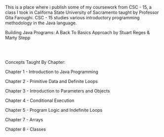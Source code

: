 <p>This is a place where i publish some of my coursework from CSC - 15, a class I took in Californa State University of Sacramento taught by Professor Gita Faroughi. CSC - 15 studies various introductory programming methodology in the Java language.</p>
<p>Building Java Programs: A Back To Basics Approach by Stuart Reges & Marty Stepp</p>
<br></br>
<p>Concepts Taught By Chapter:</p>
<p>Chapter 1 - Introduction to Java Programming</p>
<p>Chapter 2 - Primitive Data and Definite Loops</p>
<p>Chapter 3 - Introduction to Parameters and Objects</p>
<p>Chapter 4 - Conditional Execution</p>
<p>Chapter 5 - Program Logic and Indefinite Loops</p>
<p>Chapter 7 - Arrays</p>
<p>Chapter 8 - Classes</p>

